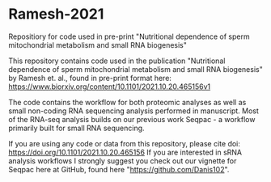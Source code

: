 # Ramesh-2021
Repositiory for code used in pre-print "Nutritional dependence of sperm mitochondrial metabolism and small RNA biogenesis"

This repository contains code used in the publication "Nutritional dependence of sperm mitochondrial metabolism and small RNA biogenesis" by Ramesh et. al., found in pre-print format here: https://www.biorxiv.org/content/10.1101/2021.10.20.465156v1

The code contains the workflow for both proteomic analyses as well as small non-coding RNA sequencing analysis performed in manuscript. 
Most of the RNA-seq analysis builds on our previous work Seqpac - a workflow primarily built for small RNA sequencing. 

If you are using any code or data from this repository, please cite doi: https://doi.org/10.1101/2021.10.20.465156 
If you are interested in sRNA analysis workflows I strongly suggest you check out our vignette for Seqpac here at GitHub, found here
"https://github.com/Danis102". 
